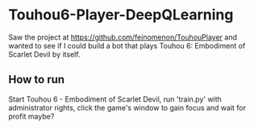 # Touhou6-Player-DeepQLearning
Saw the project at https://github.com/feinomenon/TouhouPlayer and wanted to see if I could build a bot that plays Touhou 6: Embodiment of Scarlet Devil by itself.

How to run
------------
Start Touhou 6 - Embodiment of Scarlet Devil, run 'train.py' with administrator rights, click the game's window to gain focus and wait for profit maybe?
